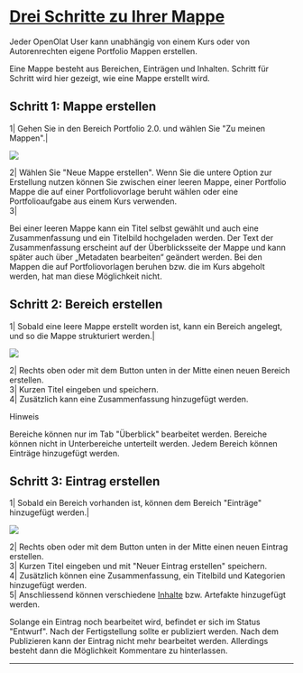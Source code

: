#  [Drei Schritte zu Ihrer Mappe](Drei+Schritte+zu+Ihrer+Mappe.html)

Jeder OpenOlat User kann unabhängig von einem Kurs oder von Autorenrechten
eigene Portfolio Mappen erstellen.

Eine Mappe besteht aus Bereichen, Einträgen und Inhalten. Schritt für Schritt
wird hier gezeigt, wie eine Mappe erstellt wird.

Schritt 1: Mappe erstellen  
---  
1| Gehen Sie in den Bereich Portfolio 2.0. und wählen Sie "Zu meinen Mappen".|

![](../../download/attachments/590041/portfolio_mappe_erstellen.png)  
  
2| Wählen Sie "Neue Mappe erstellen". Wenn Sie die untere Option zur
Erstellung nutzen können Sie zwischen einer leeren Mappe, einer Portfolio
Mappe die auf einer Portfoliovorlage beruht wählen oder eine Portfolioaufgabe
aus einem Kurs verwenden.  
3|

Bei einer leeren Mappe kann ein Titel selbst gewählt und auch eine
Zusammenfassung und ein Titelbild hochgeladen werden. Der Text der
Zusammenfassung erscheint auf der Überblicksseite der Mappe und kann später
auch über „Metadaten bearbeiten“ geändert werden. Bei den Mappen die auf
Portfoliovorlagen beruhen bzw. die im Kurs abgeholt werden, hat man diese
Möglichkeit nicht.  
  
Schritt 2: Bereich erstellen  
---  
1| Sobald eine leere Mappe erstellt worden ist, kann ein Bereich angelegt, und
so die Mappe strukturiert werden.|

![](../../download/attachments/590041/eportfolio_Bereich_erstellen.png)  
  
2| Rechts oben oder mit dem Button unten in der Mitte einen neuen Bereich
erstellen.  
3| Kurzen Titel eingeben und speichern.  
4| Zusätzlich kann eine Zusammenfassung hinzugefügt werden.  
  
Hinweis

Bereiche können nur im Tab "Überblick" bearbeitet werden. Bereiche können
nicht in Unterbereiche unterteilt werden. Jedem Bereich können Einträge
hinzugefügt werden.

Schritt 3: Eintrag erstellen  
---  
1| Sobald ein Bereich vorhanden ist, können dem Bereich "Einträge" hinzugefügt
werden.|

![](../../download/attachments/590041/eportfolio_eintrag_neu_DE.png)  
  
2| Rechts oben oder mit dem Button unten in der Mitte einen neuen Eintrag
erstellen.  
3| Kurzen Titel eingeben und mit "Neuer Eintrag erstellen" speichern.  
4| Zusätzlich können eine Zusammenfassung, ein Titelbild und Kategorien
hinzugefügt werden.  
5| Anschliessend können verschiedene
[Inhalte](Meine+Portfolio+Mappen.html#MeinePortfolioMappen-portfolioinhalt)
bzw. Artefakte hinzugefügt werden.  
  
Solange ein Eintrag noch bearbeitet wird, befindet er sich im Status
"Entwurf". Nach der Fertigstellung sollte er publiziert werden. Nach dem
Publizieren kann der Eintrag nicht mehr bearbeitet werden. Allerdings besteht
dann die Möglichkeit Kommentare zu hinterlassen.

  
  
  
---

